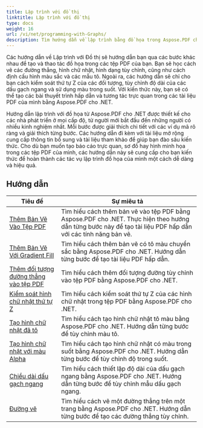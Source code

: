 ```yaml
---
title: Lập trình với đồ thị
linktitle: Lập trình với đồ thị
type: docs
weight: 16
url: /vi/net/programming-with-Graphs/
description: Tìm hướng dẫn về lập trình bằng đồ họa trong Aspose.PDF cho .NET. Tìm hiểu cách tạo và tùy chỉnh đồ họa trong tài liệu PDF của bạn.
---
```

Các hướng dẫn về Lập trình với Đồ thị sẽ hướng dẫn bạn qua các bước khác nhau để tạo và thao tác đồ họa trong các tệp PDF của bạn. Bạn sẽ học cách vẽ các đường thẳng, hình chữ nhật, hình dạng tùy chỉnh, cũng như cách định cấu hình màu sắc và các mẫu tô. Ngoài ra, các hướng dẫn sẽ chỉ cho bạn cách kiểm soát thứ tự Z của các đối tượng, tùy chỉnh độ dài của các dấu gạch ngang và sử dụng màu trong suốt. Với kiến thức này, bạn sẽ có thể tạo các bài thuyết trình hấp dẫn và tương tác trực quan trong các tài liệu PDF của mình bằng Aspose.PDF cho .NET.

Hướng dẫn lập trình với đồ họa từ Aspose.PDF cho .NET được thiết kế cho các nhà phát triển ở mọi cấp độ, từ người mới bắt đầu đến những người có nhiều kinh nghiệm nhất. Mỗi bước được giải thích chi tiết với các ví dụ mã rõ ràng và giải thích từng bước. Các hướng dẫn đi kèm với tài liệu mở rộng cung cấp thông tin bổ sung và tài liệu tham khảo để giúp bạn đào sâu kiến thức. Cho dù bạn muốn tạo báo cáo trực quan, sơ đồ hay hình minh họa trong các tệp PDF của mình, các hướng dẫn này sẽ cung cấp cho bạn kiến thức để hoàn thành các tác vụ lập trình đồ họa của mình một cách dễ dàng và hiệu quả.

## Hướng dẫn
| Tiêu đề | Sự miêu tả |
| --- | --- | 
| [Thêm Bản Vẽ Vào Tệp PDF](./add-drawing/) | Tìm hiểu cách thêm bản vẽ vào tệp PDF bằng Aspose.PDF cho .NET. Thực hiện theo hướng dẫn từng bước này để tạo tài liệu PDF hấp dẫn với các tính năng bản vẽ. |  
| [Thêm Bản Vẽ Với Gradient Fill](./add-drawing-with-gradient-fill/) | Tìm hiểu cách thêm bản vẽ có tô màu chuyển sắc bằng Aspose.PDF cho .NET. Hướng dẫn từng bước để tạo tài liệu PDF hấp dẫn. |  
| [Thêm đối tượng đường thẳng vào tệp PDF](./add-line-object/) | Tìm hiểu cách thêm đối tượng đường tùy chỉnh vào tệp PDF bằng Aspose.PDF cho .NET. |  
| [Kiểm soát hình chữ nhật thứ tự Z](./control-rectangle-z-order/) | Tìm hiểu cách kiểm soát thứ tự Z của các hình chữ nhật trong tệp PDF bằng Aspose.PDF cho .NET.  |  
| [Tạo hình chữ nhật đã tô](./create-filled-rectangle/) | Tìm hiểu cách tạo hình chữ nhật tô màu bằng Aspose.PDF cho .NET. Hướng dẫn từng bước để tùy chỉnh màu tô. |  
| [Tạo hình chữ nhật với màu Alpha](./create-rectangle-with-alpha-color/) | Tìm hiểu cách tạo hình chữ nhật có màu trong suốt bằng Aspose.PDF cho .NET. Hướng dẫn từng bước để tùy chỉnh độ trong suốt. |  
| [Chiều dài dấu gạch ngang](./dash-length/) | Tìm hiểu cách thiết lập độ dài của dấu gạch ngang bằng Aspose.PDF cho .NET. Hướng dẫn từng bước để tùy chỉnh mẫu dấu gạch ngang. |  
| [Đường vẽ](./drawing-line/) | Tìm hiểu cách vẽ một đường thẳng trên một trang bằng Aspose.PDF cho .NET. Hướng dẫn từng bước để tạo các đường thẳng tùy chỉnh. |  